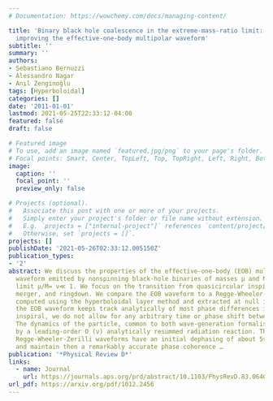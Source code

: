 ```yaml
---
# Documentation: https://wowchemy.com/docs/managing-content/

title: 'Binary black hole coalescence in the extreme-mass-ratio limit: testing and
  improving the effective-one-body multipolar waveform'
subtitle: ''
summary: ''
authors:
- Sebastiano Bernuzzi
- Alessandro Nagar
- Anıl Zenginoğlu
tags: [Hyperboloidal]
categories: []
date: '2011-01-01'
lastmod: 2021-05-25T22:33:12-04:00
featured: false
draft: false

# Featured image
# To use, add an image named `featured.jpg/png` to your page's folder.
# Focal points: Smart, Center, TopLeft, Top, TopRight, Left, Right, BottomLeft, Bottom, BottomRight.
image:
  caption: ''
  focal_point: ''
  preview_only: false

# Projects (optional).
#   Associate this post with one or more of your projects.
#   Simply enter your project's folder or file name without extension.
#   E.g. `projects = ["internal-project"]` references `content/project/deep-learning/index.md`.
#   Otherwise, set `projects = []`.
projects: []
publishDate: '2021-05-26T02:33:12.005150Z'
publication_types:
- '2'
abstract: We discuss the properties of the effective-one-body (EOB) multipolar gravitational
  waveform emitted by nonspinning black-hole binaries of masses μ and M in the extreme-mass-ratio
  limit μ/M= ν≪ 1. We focus on the transition from quasicircular inspiral to plunge,
  merger, and ringdown. We compare the EOB waveform to a Regge-Wheeler-Zerilli waveform
  computed using the hyperboloidal layer method and extracted at null infinity. Because
  the EOB waveform keeps track analytically of most phase differences in the early
  inspiral, we do not allow for any arbitrary time or phase shift between the waveforms.
  The dynamics of the particle, common to both wave-generation formalisms, is driven
  by a leading-order O (ν) analytically resummed radiation reaction. The EOB and the
  Regge-Wheeler-Zerilli waveforms have an initial dephasing of about 5× 10− 4 rad
  and maintain then a remarkably accurate phase coherence …
publication: '*Physical Review D*'
links:
  - name: Journal
    url: https://journals.aps.org/prd/abstract/10.1103/PhysRevD.83.064010
url_pdf: https://arxiv.org/pdf/1012.2456
---
```

